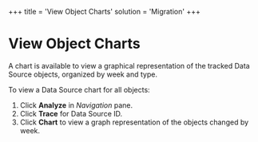 +++
title = 'View Object Charts'
solution = 'Migration'
+++

# View Object Charts

A chart is available to view a graphical representation of the tracked
Data Source objects, organized by week and type.

To view a Data Source chart for all objects:

1.  Click **Analyze** in *Navigation* pane.
2.  Click **Trace** for Data Source ID.
3.  Click **Chart** to view a graph representation of the objects
    changed by week.
